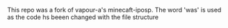 This repo was a fork of vapour-a's minecaft-iposp. The word 'was' is used as the code hs beeen changed with the file structure
